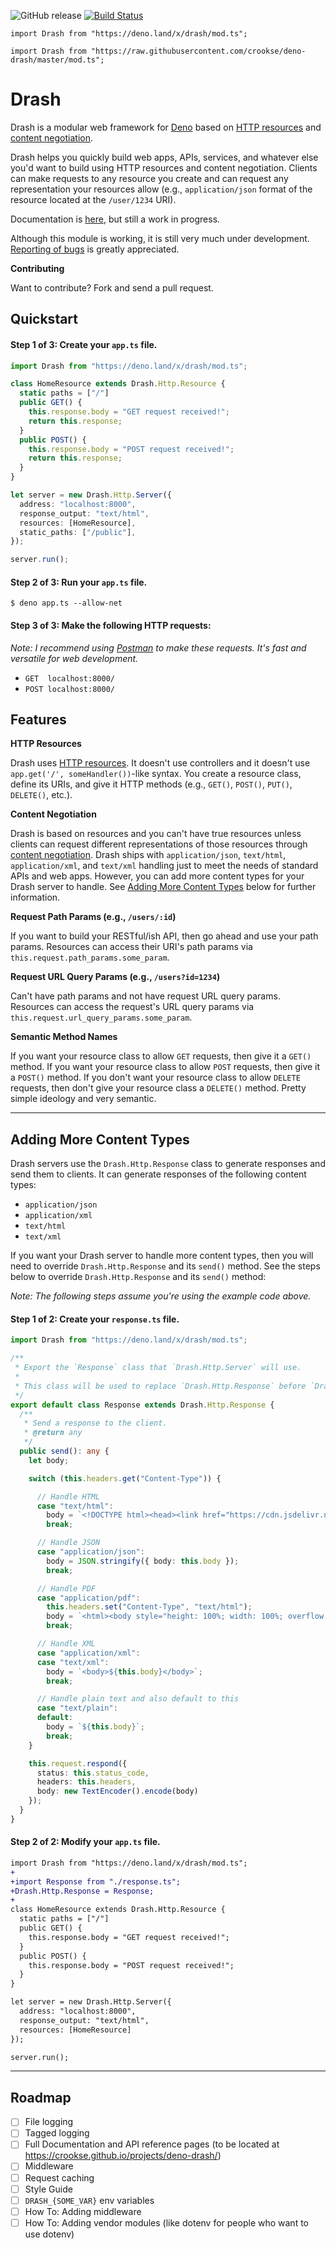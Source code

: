 ![GitHub release](https://img.shields.io/github/release/crookse/deno-drash.svg?label=latest) [![Build Status](https://travis-ci.org/crookse/deno-drash.svg?branch=master)](https://travis-ci.org/crookse/deno-drash)

`import Drash from "https://deno.land/x/drash/mod.ts";`

`import Drash from "https://raw.githubusercontent.com/crookse/deno-drash/master/mod.ts";`

# Drash

Drash is a modular web framework for [Deno](https://deno.land) based on [HTTP resources](https://developer.mozilla.org/en-US/docs/Web/HTTP/Basics_of_HTTP/Identifying_resources_on_the_Web) and [content negotiation](https://developer.mozilla.org/en-US/docs/Web/HTTP/Content_negotiation).

Drash helps you quickly build web apps, APIs, services, and whatever else you'd want to build using HTTP resources and content negotiation. Clients can make requests to any resource you create and can request any representation your resources allow (e.g., `application/json` format of the resource located at the `/user/1234` URI).

Documentation is [here](https://crookse.github.io/projects/deno-drash/), but still a work in progress.

Although this module is working, it is still very much under development. [Reporting of bugs](https://github.com/crookse/deno-drash/issues) is greatly appreciated.

**Contributing**

Want to contribute? Fork and send a pull request.

## Quickstart

#### Step 1 of 3: Create your `app.ts` file.

```typescript
import Drash from "https://deno.land/x/drash/mod.ts";

class HomeResource extends Drash.Http.Resource {
  static paths = ["/"]
  public GET() {
    this.response.body = "GET request received!";
    return this.response;
  }
  public POST() {
    this.response.body = "POST request received!";
    return this.response;
  }
}

let server = new Drash.Http.Server({
  address: "localhost:8000",
  response_output: "text/html",
  resources: [HomeResource],
  static_paths: ["/public"],
});

server.run();
```

#### Step 2 of 3: Run your `app.ts` file.

```shell
$ deno app.ts --allow-net
```

#### Step 3 of 3: Make the following HTTP requests:

_Note: I recommend using [Postman](https://www.getpostman.com/) to make these requests. It's fast and versatile for web development._

- `GET  localhost:8000/`
- `POST localhost:8000/`

## Features

**HTTP Resources**

Drash uses [HTTP resources](https://developer.mozilla.org/en-US/docs/Web/HTTP/Basics_of_HTTP/Identifying_resources_on_the_Web). It doesn't use controllers and it doesn't use `app.get('/', someHandler())`-like syntax. You create a resource class, define its URIs, and give it HTTP methods (e.g., `GET()`, `POST()`, `PUT()`, `DELETE()`, etc.).

**Content Negotiation**

Drash is based on resources and you can't have true resources unless clients can request different representations of those resources through [content negotiation](https://developer.mozilla.org/en-US/docs/Web/HTTP/Content_negotiation). Drash ships with `application/json`, `text/html`, `application/xml`, and `text/xml` handling just to meet the needs of standard APIs and web apps. However, you can add more content types for your Drash server to handle. See [Adding More Content Types](https://github.com/crookse/deno-drash#adding-more-content-types) below for further information.

**Request Path Params (e.g., `/users/:id`)**

If you want to build your RESTful/ish API, then go ahead and use your path params. Resources can access their URI's path params via `this.request.path_params.some_param`.

**Request URL Query Params (e.g., `/users?id=1234`)**

Can't have path params and not have request URL query params. Resources can access the request's URL query params via `this.request.url_query_params.some_param`.

**Semantic Method Names**

If you want your resource class to allow `GET` requests, then give it a `GET()` method. If you want your resource class to allow `POST` requests, then give it a `POST()` method. If you don't want your resource class to allow `DELETE` requests, then don't give your resource class a `DELETE()` method. Pretty simple ideology and very semantic.

---

## Adding More Content Types

Drash servers use the `Drash.Http.Response` class to generate responses and send them to clients. It can generate responses of the following content types:

- `application/json`
- `application/xml`
- `text/html`
- `text/xml`

If you want your Drash server to handle more content types, then you will need to override `Drash.Http.Response` and its `send()` method. See the steps below to override `Drash.Http.Response` and its `send()` method:

_Note: The following steps assume you're using the example code above._

#### Step 1 of 2: Create your `response.ts` file.

```typescript
import Drash from "https://deno.land/x/drash/mod.ts";

/**
 * Export the `Response` class that `Drash.Http.Server` will use.
 *
 * This class will be used to replace `Drash.Http.Response` before `Drash.Http.Server` is created.
 */
export default class Response extends Drash.Http.Response {
  /**
   * Send a response to the client.
   * @return any
   */
  public send(): any {
    let body;

    switch (this.headers.get("Content-Type")) {

      // Handle HTML
      case "text/html":
        body = `<!DOCTYPE html><head><link href="https://cdn.jsdelivr.net/npm/tailwindcss/dist/tailwind.min.css" rel="stylesheet"></head><body class="m-10">${this.body}</body></html>`;
        break;

      // Handle JSON
      case "application/json":
        body = JSON.stringify({ body: this.body });
        break;

      // Handle PDF
      case "application/pdf":
        this.headers.set("Content-Type", "text/html");
        body = `<html><body style="height: 100%; width: 100%; overflow: hidden; margin: 0px; background-color: rgb(82, 86, 89);"><embed width="100%" height="100%" name="plugin" id="plugin" src="https://crookse.github.io/public/files/example.pdf" type="application/pdf" internalinstanceid="19"></body></html>`;
        break;

      // Handle XML
      case "application/xml":
      case "text/xml":
        body = `<body>${this.body}</body>`;
        break;

      // Handle plain text and also default to this
      case "text/plain":
      default:
        body = `${this.body}`;
        break;
    }

    this.request.respond({
      status: this.status_code,
      headers: this.headers,
      body: new TextEncoder().encode(body)
    });
  }
}


```

#### Step 2 of 2: Modify your `app.ts` file.

```diff
import Drash from "https://deno.land/x/drash/mod.ts";
+
+import Response from "./response.ts";
+Drash.Http.Response = Response;
+
class HomeResource extends Drash.Http.Resource {
  static paths = ["/"]
  public GET() {
    this.response.body = "GET request received!";
  }
  public POST() {
    this.response.body = "POST request received!";
  }
}

let server = new Drash.Http.Server({
  address: "localhost:8000",
  response_output: "text/html",
  resources: [HomeResource]
});

server.run();
```

---

## Roadmap

- [ ] File logging
- [ ] Tagged logging
- [ ] Full Documentation and API reference pages (to be located at https://crookse.github.io/projects/deno-drash/)
- [ ] Middleware
- [ ] Request caching
- [ ] Style Guide
- [ ] `DRASH_{SOME_VAR}` env variables
- [ ] How To: Adding middleware
- [ ] How To: Adding vendor modules (like dotenv for people who want to use dotenv)
